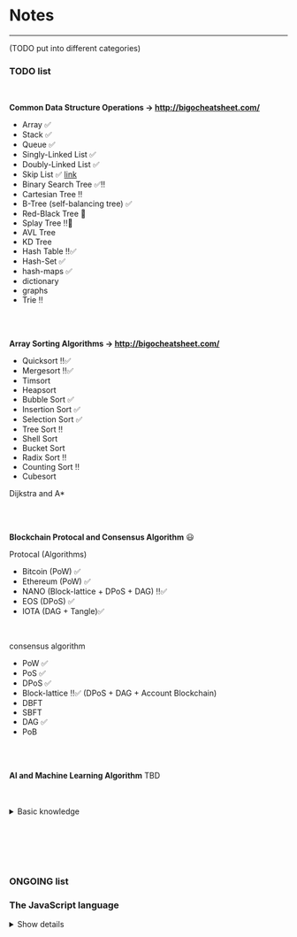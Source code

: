 # Notes
---
(TODO put into different categories)

### TODO list

<br />

**Common Data Structure Operations -> http://bigocheatsheet.com/**
      
* Array ✅
* Stack ✅
* Queue ✅
* Singly-Linked List ✅
* Doubly-Linked List ✅
* Skip List ✅ [link](https://www.youtube.com/watch?v=ypod5jeYzAU)
* Binary Search Tree ✅‼️
* Cartesian Tree ‼️
* B-Tree (self-balancing tree) ✅
* Red-Black Tree 🤔
* Splay Tree ‼️🤔
* AVL Tree
* KD Tree
* Hash Table ‼️✅
* Hash-Set ✅
* hash-maps ✅
* dictionary
* graphs
* Trie ‼️

<br />
<br />

**Array Sorting Algorithms -> http://bigocheatsheet.com/**

* Quicksort ‼️✅
* Mergesort ‼️✅
* Timsort
* Heapsort
* Bubble Sort ✅
* Insertion Sort ✅
* Selection Sort ✅
* Tree Sort ‼️
* Shell Sort
* Bucket Sort
* Radix Sort ‼️
* Counting Sort	‼️
* Cubesort


Dijkstra and A*



<br />
<br />

**Blockchain Protocal and Consensus Algorithm** 😃

Protocal (Algorithms)

* Bitcoin (PoW) ✅
* Ethereum (PoW) ✅
* NANO (Block-lattice + DPoS + DAG) ‼️✅
* EOS (DPoS) ✅
* IOTA (DAG + Tangle)✅

<br />
      
consensus algorithm

* PoW ✅
* PoS ✅
* DPoS ✅
* Block-lattice ‼️✅ (DPoS + DAG + Account Blockchain)
* DBFT
* SBFT
* DAG ✅
* PoB



<br />
<br />

**AI and Machine Learning Algorithm**
TBD

<br />
<br />

<details>
  <summary>
    Basic knowledge
  </summary>
  
* HTTP ✅
* REST - exposes Resources which represent DATA ✅
* SOAP - exposes Operations which represent Logic ✅
* A/B testing https://vwo.com/ab-testing/ ✅
* Redis: [Redis](https://www.youtube.com/watch?v=Hbt56gFj998), [Redis+Nodejs](https://www.youtube.com/watch?v=9S-mphgE5fA) ✅

* CURL
* HTTP 2.0 (Bidirectional) https://http2.github.io/faq/ ✅
  - HPACK Header compression
  - Server-side resource pushing
  - Multiplexing via streams and frames
  - Client/server prioritization
* HTTPS
* Socket
* SSL / OpenSSL
* Web Latency
* TCP
* UDP
* IP
* (QUIC protocol)
* Microservices https://www.youtube.com/watch?v=CZ3wIuvmHeM

</details>


<br />
<br />
<br />
<br />
<br />


### ONGOING list

### The JavaScript language
<details>
  <summary>
    Show details
  </summary>
  
```javascript
// get content as markdown format from this page https://javascript.info/
const textContent = (Object.values(document.querySelectorAll('.list__item'))).map( (e) => {
  let out = `##### ${e.querySelector('.list__link').textContent} \n`;
  e.querySelectorAll('.list-sub__link').forEach( (sub) => {
    out += `* [${sub.textContent}](${sub.href}) \n`;
  });
  return out;
});
console.log(textContent.toString());
```
<details>
  <summary>
    Show details
  </summary>
  
##### An introduction
* [An Introduction to JavaScript](https://javascript.info/intro)✅
* [Code editors](https://javascript.info/code-editors)✅
* [Developer console](https://javascript.info/devtools)✅
##### JavaScript Fundamentals
* [Hello, world!](https://javascript.info/hello-world)✅
* [Code structure](https://javascript.info/structure)✅
* [The modern mode, "use strict"](https://javascript.info/strict-mode)✅
* [Variables](https://javascript.info/variables)✅
* [Data types](https://javascript.info/types)
* [Type Conversions](https://javascript.info/type-conversions)✅
* [Operators](https://javascript.info/operators)✅
* [Comparisons](https://javascript.info/comparison)✅
* [Interaction: alert, prompt, confirm](https://javascript.info/alert-prompt-confirm)✅
* [Conditional operators: if, '?'](https://javascript.info/ifelse)✅
* [Logical operators](https://javascript.info/logical-operators)✅
* [Loops: while and for](https://javascript.info/while-for)✅
* [The "switch" statement](https://javascript.info/switch)✅
* [Functions](https://javascript.info/function-basics)✅
* [Function expressions and arrows](https://javascript.info/function-expressions-arrows)✅
* [JavaScript specials](https://javascript.info/javascript-specials)✅
##### Code quality
* [Debugging in Chrome](https://javascript.info/debugging-chrome)✅
* [Coding style](https://javascript.info/coding-style)✅
* [Comments](https://javascript.info/comments)✅
* [Ninja code](https://javascript.info/ninja-code)✅
* [Automated testing with mocha](https://javascript.info/testing-mocha)✅
* [Polyfills](https://javascript.info/polyfills)
##### Objects: the basics
* [Objects](https://javascript.info/object)✅
* [Garbage collection](https://javascript.info/garbage-collection)✅
* [Symbol type](https://javascript.info/symbol)✅
* [Object methods, "this"](https://javascript.info/object-methods) ✅
* [Object to primitive conversion](https://javascript.info/object-toprimitive) ✅
* [Constructor, operator "new"](https://javascript.info/constructor-new) ✅
##### Data types
* [Methods of primitives](https://javascript.info/primitives-methods) ✅
* [Numbers](https://javascript.info/number) ✅
* [Strings](https://javascript.info/string) ✅
* [Arrays](https://javascript.info/array) ✅
* [Array methods](https://javascript.info/array-methods) ✅
* [Iterables](https://javascript.info/iterable) ✅
* [Map, Set, WeakMap and WeakSet](https://javascript.info/map-set-weakmap-weakset) ✅
* [Object.keys, values, entries](https://javascript.info/keys-values-entries) ✅
* [Destructuring assignment](https://javascript.info/destructuring-assignment) ✅
* [Date and time](https://javascript.info/date) ✅
* [JSON methods, toJSON](https://javascript.info/json) ✅
##### Advanced working with functions
* [Recursion and stack](https://javascript.info/recursion) ✅
* [Rest parameters and spread operator](https://javascript.info/rest-parameters-spread-operator) ✅
* [Closure](https://javascript.info/closure)
* [The old "var"](https://javascript.info/var)
* [Global object](https://javascript.info/global-object)
* [Function object, NFE](https://javascript.info/function-object)
* [The "new Function" syntax](https://javascript.info/new-function)
* [Scheduling: setTimeout and setInterval](https://javascript.info/settimeout-setinterval)
* [Decorators and forwarding, call/apply](https://javascript.info/call-apply-decorators)
* [Function binding](https://javascript.info/bind)
* [Currying and partials](https://javascript.info/currying-partials)
* [Arrow functions revisited](https://javascript.info/arrow-functions)
##### Objects, classes, inheritance
* [Property flags and descriptors](https://javascript.info/property-descriptors)
* [Property getters and setters](https://javascript.info/property-accessors)
* [Prototypal inheritance](https://javascript.info/prototype-inheritance)
* [F.prototype](https://javascript.info/function-prototype)
* [Native prototypes](https://javascript.info/native-prototypes)
* [Methods for prototypes](https://javascript.info/prototype-methods)
* [Class patterns](https://javascript.info/class-patterns)
* [Classes](https://javascript.info/class)
* [Class inheritance, super](https://javascript.info/class-inheritance)
* [Class checking: "instanceof"](https://javascript.info/instanceof)
* [Mixins](https://javascript.info/mixins)
##### Error handling
* [Error handling, "try..catch"](https://javascript.info/try-catch)
* [Custom errors, extending Error](https://javascript.info/custom-errors)
##### Document
* [Browser environment, specs](https://javascript.info/browser-environment)
* [DOM tree](https://javascript.info/dom-nodes)
* [Walking the DOM](https://javascript.info/dom-navigation)
* [Searching: getElement* and querySelector*](https://javascript.info/searching-elements-dom)
* [Node properties: type, tag and contents](https://javascript.info/basic-dom-node-properties)
* [Attributes and properties](https://javascript.info/dom-attributes-and-properties)
* [Modifying the document](https://javascript.info/modifying-document)
* [Styles and classes](https://javascript.info/styles-and-classes)
* [Element size and scrolling](https://javascript.info/size-and-scroll)
* [Window sizes and scrolling](https://javascript.info/size-and-scroll-window)
* [Coordinates](https://javascript.info/coordinates)
##### Introduction into Events
* [Introduction to browser events](https://javascript.info/introduction-browser-events) 
* [Bubbling and capturing](https://javascript.info/bubbling-and-capturing) ✅
* [Event delegation](https://javascript.info/event-delegation) ✅
* [Browser default actions](https://javascript.info/default-browser-action) 
* [Dispatching custom events](https://javascript.info/dispatch-events)
##### Events in details
* [Mouse events basics](https://javascript.info/mouse-events-basics)
* [Moving: mouseover/out, mouseenter/leave](https://javascript.info/mousemove-mouseover-mouseout-mouseenter-mouseleave)
* [Drag'n'Drop with mouse events](https://javascript.info/mouse-drag-and-drop)
* [Keyboard: keydown and keyup](https://javascript.info/keyboard-events)
* [Scrolling](https://javascript.info/onscroll)
* [Page lifecycle: DOMContentLoaded, load, beforeunload, unload](https://javascript.info/onload-ondomcontentloaded)
* [Resource loading: onload and onerror](https://javascript.info/onload-onerror)
##### Forms, controls
* [Form properties and methods](https://javascript.info/form-elements)
* [Focusing: focus/blur](https://javascript.info/focus-blur)
* [Events: change, input, cut, copy, paste](https://javascript.info/events-change-input)
* [Form submission: event and method submit](https://javascript.info/forms-submit)
##### Animation
* [Bezier curve](https://javascript.info/bezier-curve)
* [CSS-animations](https://javascript.info/css-animations)
* [JavaScript animations](https://javascript.info/js-animation)
##### Frames and windows
* [Popups and window methods](https://javascript.info/popup-windows)
* [Cross-window communication](https://javascript.info/cross-window-communication)
* [The clickjacking attack](https://javascript.info/clickjacking)
##### Regular expressions
* [Patterns and flags](https://javascript.info/regexp-introduction)
* [Methods of RegExp and String](https://javascript.info/regexp-methods)
* [Character classes](https://javascript.info/regexp-character-classes)
* [Escaping, special characters](https://javascript.info/regexp-escaping)
* [Sets and ranges [...]](https://javascript.info/regexp-character-sets-and-ranges)
* [The unicode flag](https://javascript.info/regexp-unicode)
* [Quantifiers +, *, ? and {n}](https://javascript.info/regexp-quantifiers)
* [Greedy and lazy quantifiers](https://javascript.info/regexp-greedy-and-lazy)
* [Capturing groups](https://javascript.info/regexp-groups)
* [Backreferences: \n and $n](https://javascript.info/regexp-backreferences)
* [Alternation (OR) |](https://javascript.info/regexp-alternation)
* [String start ^ and finish $](https://javascript.info/regexp-anchors)
* [Multiline mode, flag "m"](https://javascript.info/regexp-multiline-mode)
* [Lookahead (in progress)](https://javascript.info/regexp-lookahead)
* [Infinite backtracking problem](https://javascript.info/regexp-infinite-backtracking-problem)
##### Promises, async/await
* [Introduction: callbacks](https://javascript.info/callbacks)
* [Promise](https://javascript.info/promise-basics)
* [Promises chaining](https://javascript.info/promise-chaining)
* [Promise API](https://javascript.info/promise-api)
* [Async/await](https://javascript.info/async-await)

</details>


